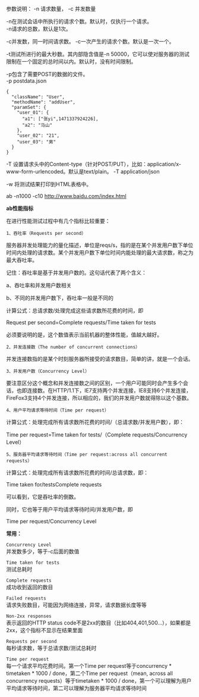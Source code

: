 参数说明： -n 请求数量， -c 并发数量  

-n在测试会话中所执行的请求个数。默认时，仅执行一个请求。  
-n请求的总数，默认是1次。

-c并发数，同一时间请求数。
-c一次产生的请求个数。默认是一次一个。  

-t测试所进行的最大秒数。其内部隐含值是-n 50000，它可以使对服务器的测试限制在一个固定的总时间以内。默认时，没有时间限制。  

-p包含了需要POST的数据的文件。  
-p postdata.json
```
{
  "className": "User",
  "methodName": "addUser",
  "paramSet": {
    "user_01": {
      "a1": ["张yi",1471337924226],
      "a2": "马山"
    },
    "user_02": "21",
    "user_03": "男"
  }
}
```

-T 设置请求头中的Content-type（针对POST/PUT），比如：application/x-www-form-urlencoded。默认是text/plain。
-T application/json

-w 将测试结果打印到HTML表格中。

ab -n1000 -c10 http://www.baidu.com/index.html  

**ab性能指标**

在进行性能测试过程中有几个指标比较重要：

`1、吞吐率（Requests per second）`

服务器并发处理能力的量化描述，单位是reqs/s，指的是在某个并发用户数下单位时间内处理的请求数。某个并发用户数下单位时间内能处理的最大请求数，称之为最大吞吐率。

记住：吞吐率是基于并发用户数的。这句话代表了两个含义：

a、吞吐率和并发用户数相关

b、不同的并发用户数下，吞吐率一般是不同的

计算公式：总请求数/处理完成这些请求数所花费的时间，即

Request per second=Complete requests/Time taken for tests

必须要说明的是，这个数值表示当前机器的整体性能，值越大越好。

`2、并发连接数（The number of concurrent connections）`

并发连接数指的是某个时刻服务器所接受的请求数目，简单的讲，就是一个会话。

`3、并发用户数（Concurrency Level）`

要注意区分这个概念和并发连接数之间的区别，一个用户可能同时会产生多个会话，也即连接数。在HTTP/1.1下，IE7支持两个并发连接，IE8支持6个并发连接，FireFox3支持4个并发连接，所以相应的，我们的并发用户数就得除以这个基数。

`4、用户平均请求等待时间（Time per request）`

计算公式：处理完成所有请求数所花费的时间/（总请求数/并发用户数），即：

Time per request=Time taken for tests/（Complete requests/Concurrency Level）

`5、服务器平均请求等待时间（Time per request:across all concurrent requests）`

计算公式：处理完成所有请求数所花费的时间/总请求数，即：

Time taken for/testsComplete requests

可以看到，它是吞吐率的倒数。

同时，它也等于用户平均请求等待时间/并发用户数，即

Time per request/Concurrency Level  

**常用：**  

`Concurrency Level`    
并发数多少，等于-c后面的数值

`Time taken for tests`  
测试总耗时

`Complete requests`  
成功收到返回的数目

`Failed requests`  
请求失败数目，可能因为网络连接，异常，请求数据长度等等

`Non-2xx responses`  
表示返回的HTTP status code不是2xx的数目（比如404,401,500...），如果都是2xx，这个指标不显示在结果里面

`Requests per second`  
每秒请求数，等于总请求数/测试总耗时

`Time per request`  
每一个请求平均花费时间。第一个Time per request等于concurrency * timetaken * 1000 / done，第二个Time per request（mean, across all concurrency requests）等于timetaken * 1000 / done，第一个可以理解为用户平均请求等待时间，第二可以理解为服务器平均请求等待时间

